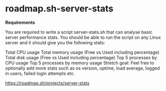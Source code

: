 # roadmap.sh-server-stats
**Requirements**

You are required to write a script server-stats.sh that can analyse basic server performance stats. You should be able to run the script on any Linux server and it should give you the following stats:

Total CPU usage
Total memory usage (Free vs Used including percentage)
Total disk usage (Free vs Used including percentage)
Top 5 processes by CPU usage
Top 5 processes by memory usage
Stretch goal: Feel free to optionally add more stats such as os version, uptime, load average, logged in users, failed login attempts etc.

https://roadmap.sh/projects/server-stats
